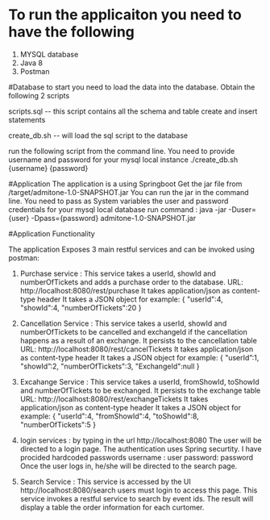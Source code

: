 # To run the applicaiton you need to have the following
1. MYSQL database
2. Java 8
3. Postman

#Database
to start you need to load the data into the database.
Obtain the following 2 scripts

scripts.sql -- this script contains all the schema and table create and insert statements

create_db.sh -- will load the sql script to the database

run the following script from the command line. You need to provide username and password for your mysql local instance
./create_db.sh {username} {password}

#Application
The application is a using Springboot
Get the jar file from /target/admitone-1.0-SNAPSHOT.jar
You can run the jar in the command line. You need to pass as System variables the user and password credentials for your mysql local database
run command : java -jar -Duser={user} -Dpass={password} admitone-1.0-SNAPSHOT.jar

#Application Functionality

The application Exposes 3 main restful services and can be invoked using postman:

1. Purchase service :
This service takes a userId, showId and numberOfTickets and adds a purchase order to the database.
URL:  http://localhost:8080/rest/purchase
It takes application/json as content-type header
It takes a JSON object for example:
{
   "userId":4,
   "showId":4,
   "numberOfTickets":20
}

2. Cancellation Service :
This service takes a userId, showId and numberOfTickets to be cancelled and exchangeId if the cancellation happens as a result of an exchange. It persists to the cancellation table
URL:  http://localhost:8080/rest/cancelTickets
It takes application/json as content-type header
It takes a JSON object for example:
{
   "userId”:1,
   "showId”:2,
   "numberOfTickets":3,
   "ExchangeId":null
}

3. Excahange Service :
This service takes a userId, fromShowId, toShowId and numberOfTickets to be exchanged. It persists to the exchange table
URL:  http://localhost:8080/rest/exchangeTickets
It takes application/json as content-type header
It takes a JSON object for example:
{
   "userId":4,
   "fromShowId":4,
   "toShowId":8,
   "numberOfTickets":5
}

4. login services :
by typing in the url http://localhost:8080 The user will be directed to a login page. The authentication uses Spring securtity. I have procided hardcoded passwords
username : user
password: password
Once the user logs in, he/she will be directed to the search page.

5. Search Service :
This service is accessed by the UI http://localhost:8080/search users must login to access this page.
This service invokes a restful service to search by event ids. The result will display a table the order information for each curtomer.
